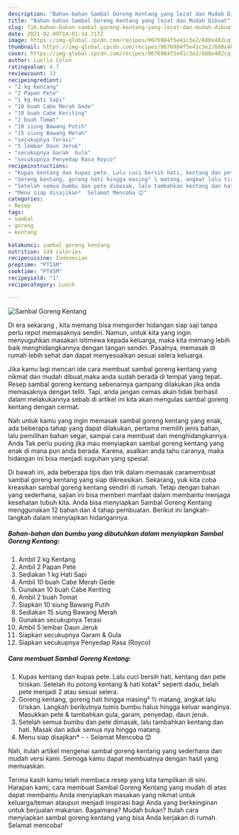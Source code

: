 ```yaml
---
description: "Bahan-bahan Sambal Goreng Kentang yang lezat dan Mudah Dibuat"
title: "Bahan-bahan Sambal Goreng Kentang yang lezat dan Mudah Dibuat"
slug: 716-bahan-bahan-sambal-goreng-kentang-yang-lezat-dan-mudah-dibuat
date: 2021-02-09T14:01:34.717Z
image: https://img-global.cpcdn.com/recipes/9676984f5e41c3e2/680x482cq70/sambal-goreng-kentang-foto-resep-utama.jpg
thumbnail: https://img-global.cpcdn.com/recipes/9676984f5e41c3e2/680x482cq70/sambal-goreng-kentang-foto-resep-utama.jpg
cover: https://img-global.cpcdn.com/recipes/9676984f5e41c3e2/680x482cq70/sambal-goreng-kentang-foto-resep-utama.jpg
author: Luella Colon
ratingvalue: 4.7
reviewcount: 13
recipeingredient:
- "2 kg Kentang"
- "2 Papan Pete"
- "1 kg Hati Sapi"
- "10 buah Cabe Merah Gede"
- "10 buah Cabe Keriting"
- "2 buah Tomat"
- "10 siung Bawang Putih"
- "15 siung Bawang Merah"
- "secukupnya Terasi"
- "5 lembar Daun Jeruk"
- "secukupnya Garam  Gula"
- "secukupnya Penyedap Rasa Royco"
recipeinstructions:
- "Kupas kentang dan kupas pete. Lalu cuci bersih hati, kentang dan pete tiriskan. Setelah itu potong kentang &amp; hati kotak² seperti dadu, belah pete menjadi 2 atau sesuai selera."
- "Goreng kentang, goreng hati hingga masing² ½ matang, angkat lalu tiriskan. Langkah beriķutnya tumis bumbu halus hingga keluar wanginya. Masukkan pete &amp; tambahkan gula, garam, penyedap, daun jeruk."
- "Setelah semua bumbu dan pete dimasak, lalu tambahkan kentang dan hati. Masak dan aduk semua nya hingga matang."
- "Menu siap disajikan*  Selamat Mencoba 😊"
categories:
- Resep
tags:
- sambal
- goreng
- kentang

katakunci: sambal goreng kentang 
nutrition: 149 calories
recipecuisine: Indonesian
preptime: "PT15M"
cooktime: "PT45M"
recipeyield: "1"
recipecategory: Lunch

---
```



![Sambal Goreng Kentang](https://img-global.cpcdn.com/recipes/9676984f5e41c3e2/680x482cq70/sambal-goreng-kentang-foto-resep-utama.jpg)

Di era  sekarang , kita memang bisa mengorder hidangan siap saji tanpa perlu repot memasaknya sendiri. Namun, untuk kita yang ingin menyuguhkan masakan istimewa kepada keluarga, maka kita memang lebih baik menghidangkannya dengan tangan sendiri. Pasalnya, memasak di rumah lebih sehat dan dapat menyesuaikan sesuai selera keluarga.

Jika kamu lagi mencari ide cara membuat sambal goreng kentang yang nikmat dan mudah dibuat,maka anda sudah berada di tempat yang tepat. Resep sambal goreng kentang  sebenarnya gampang dilakukan jika anda memasaknya dengan teliti. Tapi, anda jangan cemas akan tidak berhasil dalam melakukannya 
sebab di artikel ini kita akan mengulas sambal goreng kentang dengan cermat.  



Nah untuk kamu yang ingin memasak sambal goreng kentang yang enak, ada beberapa tahap yang dapat dilakukan, pertama memilih jenis bahan, lalu pemilihan bahan segar, sampai cara membuat dan menghidangkannya. Anda Tak perlu pusing jika mau menyiapkan sambal goreng kentang yang enak di mana pun anda berada. Karena, asalkan anda  tahu caranya, maka hidangan ini bisa menjadi suguhan yang spesial.

Di bawah ini, ada beberapa tips dan trik dalam memasak caramembuat sambal goreng kentang yang siap dikreasikan. Sekarang, yuk kita coba kreasikan sambal goreng kentang sendiri di rumah. Tetap dengan bahan yang sederhana, sajian ini bisa memberi manfaat dalam membantu menjaga kesehatan tubuh kita. Anda bisa menyiapkan Sambal Goreng Kentang menggunakan 12 bahan dan 4 tahap pembuatan. Berikut ini langkah-langkah dalam menyiapkan hidangannya.

<!--inarticleads1-->

##### Bahan-bahan dan bumbu yang dibutuhkan dalam menyiapkan Sambal Goreng Kentang:

1. Ambil 2 kg Kentang
1. Ambil 2 Papan Pete
1. Sediakan 1 kg Hati Sapi
1. Ambil 10 buah Cabe Merah Gede
1. Gunakan 10 buah Cabe Keriting
1. Ambil 2 buah Tomat
1. Siapkan 10 siung Bawang Putih
1. Sediakan 15 siung Bawang Merah
1. Gunakan secukupnya Terasi
1. Ambil 5 lembar Daun Jeruk
1. Siapkan secukupnya Garam &amp; Gula
1. Siapkan secukupnya Penyedap Rasa (Royco)




<!--inarticleads2-->

##### Cara membuat Sambal Goreng Kentang:

1. Kupas kentang dan kupas pete. Lalu cuci bersih hati, kentang dan pete tiriskan. Setelah itu potong kentang &amp; hati kotak² seperti dadu, belah pete menjadi 2 atau sesuai selera.
1. Goreng kentang, goreng hati hingga masing² ½ matang, angkat lalu tiriskan. Langkah beriķutnya tumis bumbu halus hingga keluar wanginya. Masukkan pete &amp; tambahkan gula, garam, penyedap, daun jeruk.
1. Setelah semua bumbu dan pete dimasak, lalu tambahkan kentang dan hati. Masak dan aduk semua nya hingga matang.
1. Menu siap disajikan* -  - Selamat Mencoba 😊




Nah, itulah artikel mengenai  sambal goreng kentang  yang sederhana dan mudah versi kami. Semoga kamu dapat membuatnya dengan hasil yang memuaskan. 

Terima kasih kamu telah membaca resep yang kita tampilkan di sini. Harapan kami, cara membuat  Sambal Goreng Kentang yang mudah di atas dapat membantu Anda menyiapkan masakan yang nikmat untuk keluarga/teman ataupun menjadi inspirasi bagi Anda yang berkeinginan untuk berjualan makanan. Bagaimana? Mudah bukan? Itulah cara menyiapkan sambal goreng kentang yang bisa Anda kerjakan di rumah. Selamat mencoba!

